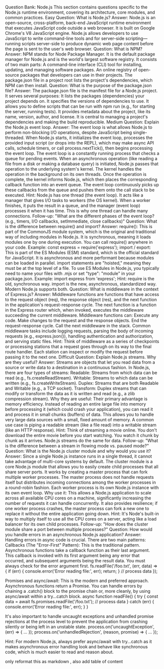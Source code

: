 Question Bank: Node.js
This section contains questions specific to the Node.js runtime environment, covering its architecture, core modules, and common practices.
Easy
Question: What is Node.js?
Answer: Node.js is an open-source, cross-platform, back-end JavaScript runtime environment that executes JavaScript code outside a web browser. It is built on Google Chrome's V8 JavaScript engine. Node.js allows developers to use JavaScript to write command-line tools and for server-side scripting—running scripts server-side to produce dynamic web page content before the page is sent to the user's web browser.
Question: What is NPM?
Answer: NPM stands for Node Package Manager. It is the default package manager for Node.js and is the world's largest software registry. It consists of two main parts:
A command-line interface (CLI) tool for installing, updating, and managing software packages.
An online registry of open-source packages that developers can use in their projects.
The package.json file in a project root lists the project's dependencies, which NPM can then install.
Question: What is the purpose of the package.json file?
Answer: The package.json file is the manifest file for a Node.js project. It serves several purposes:
It lists the packages (dependencies) your project depends on.
It specifies the versions of dependencies to use.
It allows you to define scripts that can be run with npm run <script-name> (e.g., for starting the server, running tests).
It provides metadata about the project, like its name, version, author, and license.
It is central to managing a project's dependencies and making the build reproducible.
Medium
Question: Explain the Node.js event loop.
Answer: The event loop is what allows Node.js to perform non-blocking I/O operations, despite JavaScript being single-threaded.
When Node.js starts, it initializes the event loop, processes the provided input script (or drops into the REPL), which may make async API calls, schedule timers, or call process.nextTick(), then begins processing the event loop.
The event loop is a constantly running process that checks a queue for pending events. When an asynchronous operation (like reading a file from a disk or making a database query) is initiated, Node.js passes that operation to the underlying system's kernel. The kernel handles the operation in the background on its own threads. Once the operation is complete, the kernel informs Node.js, which then places the corresponding callback function into an event queue. The event loop continuously picks up these callbacks from the queue and pushes them onto the call stack to be executed.
Hint: Node.js has one thread (the event loop). It acts like a manager that gives I/O tasks to workers (the OS kernel). When a worker finishes, it puts the result in a queue, and the manager (event loop) processes it when it has time. This is why one thread can handle many connections.
Follow-up: "What are the different phases of the event loop? (e.g., timers, I/O callbacks, setImmediate, close callbacks)"
Question: What is the difference between require() and import?
Answer:
require(): This is part of the CommonJS module system, which is the original and traditional way of including modules in Node.js. It is synchronous, meaning it loads modules one by one during execution. You can call require() anywhere in your code.
Example: const express = require('express');
import / export: This is part of the ES Modules (ESM) standard, which is the official standard for JavaScript. It is asynchronous and more performant because modules can be loaded in parallel. import statements are "hoisted," meaning they must be at the top level of a file. To use ES Modules in Node.js, you typically need to name your files with .mjs or set "type": "module" in your package.json.
Example: import express from 'express';
Hint: require is the old, synchronous way. import is the new, asynchronous, standardized way. Modern Node.js supports both.
Question: What is middleware in the context of Express.js?
Answer: Middleware functions are functions that have access to the request object (req), the response object (res), and the next function in the application's request-response cycle. The next function is a function in the Express router which, when invoked, executes the middleware succeeding the current middleware.
Middleware functions can:
Execute any code.
Make changes to the request and the response objects.
End the request-response cycle.
Call the next middleware in the stack.
Common middleware tasks include logging requests, parsing the body of incoming requests (e.g., express.json()), handling authentication and authorization, and serving static files.
Hint: Think of middleware as a series of checkpoints or processing stations that a request goes through on its way to the final route handler. Each station can inspect or modify the request before passing it to the next one.
Difficult
Question: Explain Node.js streams. Why are they useful?
Answer: Streams are objects that let you read data from a source or write data to a destination in a continuous fashion. In Node.js, there are four types of streams:
Readable: Streams from which data can be read (e.g., fs.createReadStream).
Writable: Streams to which data can be written (e.g., fs.createWriteStream).
Duplex: Streams that are both Readable and Writable (e.g., a TCP socket).
Transform: Duplex streams that can modify or transform the data as it is written and read (e.g., a zlib compression stream).
Why they are useful: Their primary advantage is memory efficiency. Instead of reading an entire large file into memory before processing it (which could crash your application), you can read it and process it in small chunks (buffers) of data. This allows you to handle very large data sources with a small, fixed amount of memory. A common use case is piping a readable stream (like a file read) into a writable stream (like an HTTP response).
Hint: Think of streaming a movie online. You don't download the entire movie before you start watching. You watch it chunk by chunk as it arrives. Node.js streams do the same for data.
Follow-up: "What is the difference between a stream in flowing mode vs. paused mode?"
Question: What is the Node.js cluster module and why would you use it?
Answer: Since a single Node.js instance runs in a single thread, it cannot take advantage of multi-core systems by default. The cluster module is a core Node.js module that allows you to easily create child processes that all share server ports.
It works by creating a master process that can fork multiple worker processes. The master process does not handle requests itself but distributes incoming connections among the worker processes in a round-robin fashion. Each worker process is its own Node.js instance with its own event loop.
Why use it: This allows a Node.js application to scale across all available CPU cores on a machine, significantly increasing the number of requests it can handle concurrently. It also provides resilience; if one worker process crashes, the master process can fork a new one to replace it without the entire application going down.
Hint: It's Node's built-in way to multiply itself to use all the CPU cores on a server, acting like a load balancer for its own child processes.
Follow-up: "How does the cluster module share a port between multiple processes?"
Question: How would you handle errors in an asynchronous Node.js application?
Answer: Handling errors in async code is crucial. There are two main patterns:
Callbacks (The "Error-First" Pattern): This is the traditional pattern. Asynchronous functions take a callback function as their last argument. This callback is invoked with its first argument being any error that occurred, and subsequent arguments being the result data. You must always check for the error argument first.
fs.readFile('/foo.txt', (err, data) => {
  if (err) {
    console.error('Error reading file:', err);
    return;
  }
  // process data
});


Promises and async/await: This is the modern and preferred approach. Asynchronous functions return a Promise. You can handle errors by chaining a .catch() block to the promise chain or, more cleanly, by using async/await within a try...catch block.
async function readFile() {
  try {
    const data = await fs.promises.readFile('/foo.txt');
    // process data
  } catch (err) {
    console.error('Error reading file:', err);
  }
}


It's also important to handle uncaught exceptions and unhandled promise rejections at the process level to prevent the application from crashing silently or being left in an unstable state.
process.on('uncaughtException', (err) => { ... });
process.on('unhandledRejection', (reason, promise) => { ... });


Hint: For modern Node.js, always prefer async/await with try...catch as it makes asynchronous error handling look and behave like synchronous code, which is much easier to read and reason about.

only reformat this as markdown , also add table of content